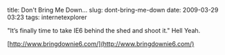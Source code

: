title: Don't Bring Me Down...
slug: dont-bring-me-down
date: 2009-03-29 03:23
tags: internetexplorer

"It’s finally time to take IE6 behind the shed and shoot it." Hell Yeah.

[http://www.bringdownie6.com/](http://www.bringdownie6.com/)
